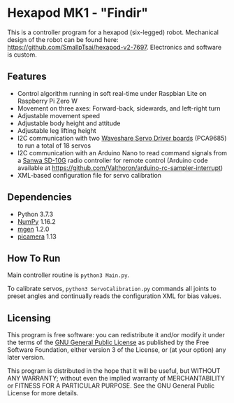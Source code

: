 # Hexapod MK1 - "Findir"
This is a controller program for a hexapod (six-legged) robot. Mechanical design of the robot can be found here: https://github.com/SmallpTsai/hexapod-v2-7697. Electronics and software is custom.

## Features
- Control algorithm running in soft real-time under Raspbian Lite on Raspberry Pi Zero W
- Movement on three axes: Forward-back, sidewards, and left-right turn
- Adjustable movement speed
- Adjustable body height and attitude
- Adjustable leg lifting height
- I2C communication with two [Waveshare Servo Driver boards](https://www.waveshare.com/servo-driver-hat.htm) (PCA9685) to run a total of 18 servos
- I2C communication with an Arduino Nano to read command signals from a [Sanwa SD-10G](http://www.sanwa-denshi.com/rc/sky/propo/sd-10g.html) radio controller for remote control (Arduino code available at https://github.com/Valthoron/arduino-rc-sampler-interrupt)
- XML-based configuration file for servo calibration

## Dependencies
- Python 3.7.3
- [NumPy](https://numpy.org/) 1.16.2
- [mgen](https://pypi.org/project/mgen/) 1.2.0
- [picamera](https://pypi.org/project/picamera/) 1.13

## How To Run
Main controller routine is `python3 Main.py`.

To calibrate servos, `python3 ServoCalibration.py` commands all joints to preset angles and continually reads the configuration XML for bias values.

## Licensing
This program is free software: you can redistribute it and/or modify it under the terms of the [GNU General Public License](http://www.gnu.org/licenses/gpl-3.0.html) as published by the Free Software Foundation, either version 3 of the License, or (at your option) any later version.

This program is distributed in the hope that it will be useful, but WITHOUT ANY WARRANTY; without even the implied warranty of MERCHANTABILITY or FITNESS FOR A PARTICULAR PURPOSE.  See the GNU General Public License for more details.
